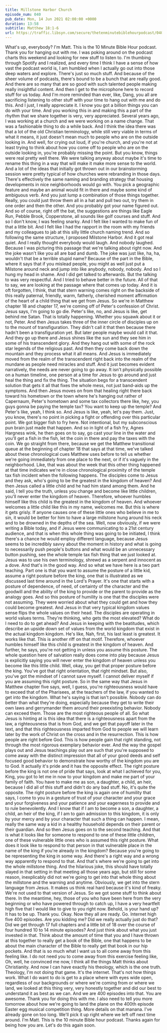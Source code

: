```yaml
---
title: Millstone Harbor Church
episode_num: 040
pub_date: Mon, 14 Jun 2021 02:00:00 +0000
duration: 13:58
subtitle: Matthew 18:1-6
url: https://traffic.libsyn.com/secure/thetenminutebiblehourpodcast/0401_-_Millstone_Harbor_Church.mp3
---
```


 What's up, everybody? I'm Matt. This is the 10 Minute Bible Hour podcast. Thank you for hanging out with me. I was poking around on the podcast charts this weekend and looking for new stuff to listen to. I'm thumbing through Spotify and I realized, and every time I think I have a sense of how vast the podcast world is, I am humbled when I actually go out into those deep waters and explore. There's just so much stuff. And because of the sheer volume of podcasts, there's bound to be a bunch that are really good. And there are so many that are so good with such talented people making really insightful content. And then I get to the microphone here to record stuff for us today. And I'm more reminded than ever, like, Dang, you all are sacrificing listening to other stuff with your time to hang out with me and do this. And I just, I really appreciate it. I know you got a billion things you can do with your time. And you working this in and making this a part of the rhythm that we share together is very, very appreciated. Several years ago, I was working at a church and we were working on a name change. That was a fashionable thing to do a while back. And I think the idea there was that a lot of the old Christian terminology, while still very viable in terms of what it means, it just doesn't mean much to people who are on the outside looking in. And well, for crying out loud, if you're church, and you're not at least trying to think about how you come off to people who are on the outside looking in, you're probably missing the point. But you know, things were real pretty well there. We were talking anyway about maybe it's time to rename this thing in a way that will make it make more sense to the world. And a lot of the ideas that initially got thrown out in our brainstorming session were pretty typical of how churches were rebranding in those days. There's effectively the same naming and branding strategy that housing developments in nice neighborhoods would go with. You pick a geographic feature and maybe an animal would fit in there and maybe some kind of ambiguous verb. And you just lump a combination of those things together. Really, you could just throw them all in a hat and pull two out, try them in one order and then the other. And you probably got your name figured out. And so of course, right off the bat, the suggestions are things like Eagle Run, Pebble Brook, Copperstone, all sounds like golf courses and stuff. And so I don't know, I was feeling snarky. And I felt like I wanted to make fun of that a little bit. And I felt like I had the rapport in the room with my friends and my colleagues to jab at this silly little church naming trend. And so following the same structure, I proposed Milstone Harbor. And it got real quiet. And I really thought everybody would laugh. And nobody laughed. Because I was picturing this passage that we're talking about right now. And the joke wasn't like you all are bad and dumb. The joke was just like, ha, ha, wouldn't that be a terrible stupid name? Because of the part in the Bible, where it says that if you mislead people, you might as well just put a Milstone around neck and jump into like anybody, nobody, nobody. And so I hung my head in shame. And I did get talked to afterwards. But the talking to was very respectful. And I tried to behave better in the future. All of that to say, we are looking at the passage where that comes up today. And it is oft forgotten, I think, that that stern warning comes right on the backside of this really paternal, friendly, warm, fatherly, cherished moment affirmation of the heart of a child thing that we get from Jesus. So we're in Matthew chapter 18 and chapter 17, we're coming off of Peter's confession of Christ. Jesus says, I'm going to go die. Peter's like, no, and Jesus is like, get behind me Satan. That is totally happening. Whether you squawk about it or not, Peter. And then Jesus takes three of the inner circle of disciples up on to the mount of transfiguration. They didn't call it that then because there hadn't been a transfiguration yet. But later people maybe would call it that. And they go up there and Jesus shines like the sun and they see him in some of his transcendent glory. And they hang out with some of the rock star legends of the religious past. And then they come back down the mountain and they process what it all means. And Jesus is immediately moved from the realm of the transcendent right back into the realm of the mundane as people need miracles and stuff. And it just becomes evident narratively, the needs are never going to go away. It isn't physically possible on a human timeline, one person at a time for Jesus to go around and just heal the thing and fix the thing. The situation begs for a transcendent solution that gets it all that fixes the whole mess, not just band-aids up the symptoms. And then Jesus moves on from that healing right there back toward his hometown or the town where he's hanging out rather of Capernaum, Peter's hometown and some tax collectors there like, hey, you guys gonna be paying the temple tax? You want to keep up the temple? And Peter's like, yeah, I think so. And Jesus is like, yeah, let's pay them. Just, you know, there's no point in picking a fight or offending over this particular point. We got bigger fish to fry here. Not intentional, but my subconscious pun brain just made that happen. And so in light of a fish fry, Agnes Hargness wink, he then goes on to say, go cast your line in the water and you'll get a fish in the fish, let the coin in there and pay the taxes with the coin. We go straight from there, because we get the Matthew transitional queue at the beginning of chapter 18 that says at that time, we've talked about these chronological cues Matthew uses before to tell us whether we're going immediately from one place to the next, or if it's vaguely in the neighborhood. Like, that was about the week that this other thing happened at that time indicates we're in close chronological proximity of the temple tax fish incident when the following happens. The disciples come to Jesus and they ask, who's going to be the greatest in the kingdom of heaven? And then Jesus called a little child and he had him stand among them. And he said, I tell you the truth, unless you change and become like little children, you'll never enter the kingdom of heaven. Therefore, whoever humbles himself like this child is the greatest in the kingdom of heaven. And whoever welcomes a little child like this in my name, welcomes me. But this is where it gets grisly. If anyone causes one of these little ones who believe in me to sin, it would be better for him to have a large millstone hung around his neck and to be drowned in the depths of the sea. Well, now obviously, if we were writing a Bible today, and if Jesus were communicating to a 21st century audience, and that is when this whole thing was going to be initiated, I think there's a chance he would employ different language, because Jesus seems to be incredibly savvy about the moment in history and what is going to necessarily push people's buttons and what would be an unnecessary button pushing, see the whole temple tax fish thing that we just looked at. Jesus was to use his own terminology, shrewd as a serpent and innocent as a dove. And that's in the good way. And so what we have here is a two part teaching. Part one is that you want to assume the posture of a little kid, assume a right posture before the king, one that is illustrated as we discussed last time around in the Lord's Prayer. It's one that starts with a posture of dependence, of need, of certainty of the character and the goodwill and the ability of the king to provide or the parent to provide as the analogy goes. And so this posture of humility is one that the disciples were not assuming. They were worried about what they could get and how they could become greatest. And Jesus in that very typical kingdom values sense flips the whole values on their head. The disciples are operating in world values terms. They're thinking, who gets the most elevated? What do I need to do to get ahead? And Jesus in keeping with the beatitudes, which describe an upside down set of values from the world kingdom that exist in the actual kingdom kingdom. He's like, Nah, first, his last least is greatest. It works like that. This is another riff on that motif. Therefore, whoever humbles himself like this child is greatest in the kingdom of heaven. And further, he says, you're not getting in unless you assume this posture. The whole question here of salvation really does come into play because Jesus is explicitly saying you will never enter the kingdom of heaven unless you become like this little child. Well, okay, you get that proper posture before the king. You've got that right orientation, that right mindset. But also, you've got the mindset of I cannot save myself. I cannot deliver myself if you are assuming this right posture. So in the same way that Jesus in Matthew chapter five says, well, I guess, you're righteousness would have to exceed that of the Pharisees, at the teachers of the law, if you wanted to get into the kingdom. What he's saying is that isn't possible. Nobody can do better than what they're doing, especially because they get to write their own laws and gerrymander them around their preexisting behavior. Nobody can exceed them. Those are the most righteous people of all. So what Jesus is hinting at is this idea that there is a righteousness apart from the law, a righteousness that is from God, and we get that payoff later in the text, and that this righteousness imparted from God to people we will learn later by the work of Christ on the cross and in the resurrection. This is how people are right before God. This is how people gain that right standing, not through the most rigorous exemplary behavior ever. And the way the gospel plays out and Jesus teachings play out are such that you're supposed to come away with the distinct impression that all of your good deeds and self focused good behavior to demonstrate how worthy of the kingdom you are to God. It actually it's pride and it has the opposite effect. The right posture before the king is not one of pride that says, look at what I achieved for you, King, you got to let me in now to your kingdom and make me part of your family of faith. You have to make me as son, a daughter, a child, an heir, because I did all of this stuff and didn't do any bad stuff. No, it's quite the opposite. The right posture before the king is again one of humility that says, I come to you in a gesture of trust of your character and your grace and your forgiveness and your patience and your eagerness to provide and to rule benevolently. And I know that if I am to become a son, a daughter, a child, an heir of the king, if I am to gain admission to this kingdom, it is only by your mercy and by your character that such a thing can happen. I mean, really the same way a kid in a healthy household depends on their parent or their guardian. And so then Jesus goes on to the second teaching. And that is what it looks like for someone to respond to one of these little children, one of these vulnerable little ones who is assumed this right posture. What does it look like to respond to that person in that vulnerable place in the name of the king if you're already in the kingdom? Because you're going to be representing the king in some way. And there's a right way and a wrong way apparently to respond to that. And that's where we're going to get into the whole millstone thing. And the hilarious joke, this should have totally slayed in that setting in that meeting all those years ago, but still for some reason, inexplicably did not we're going to get into that whole thing about the millstone and the warning and anytime. Obviously, we get into the stern language from Jesus. It makes us think real hard because it's kind of freaky. We're not used to that version of Jesus. So we got some stuff to think about there. In the meantime, hey, those of you who have been here from the very beginning or who have powered through to catch up, I have a very heartfelt high five that I would like to give to you right now. Behold, is your hand up? It has to be up. Thank you. Okay. Now they all are ready. Go. Internet high five 400 episodes. Are you kidding me? Did we really actually just do that? Did we get through 17 full chapters and a little bit of 18 over the course of four hundred 10 to 14 minute episodes? And just think about what you just invested in that. Think about the amount of time that you and I have thrown at this together to really get a book of the Bible, one that happens to be about the main character of the Bible to really get that book in our hip pockets. And that is so much what I want us to all come away from this feeling like. I do not need you to come away from this exercise feeling like, Oh, well, he convinced me now, I think all the things Matt thinks about Christianity. And now I can have exactly his theology, which is the one truth. Theology, I'm not doing that game. It's the internet. That's not how things work. What I do want to do is get to a place where with eyes wide open, regardless of our backgrounds or where we're coming from or where we land, we looked at this thing very, very honestly together and did our best to understand it as best as we can. And we are 400 episodes into that. You are awesome. Thank you for doing this with me. I also need to tell you more tomorrow about how we're going to land the plane on the 400th episode Easter egg musical competition thing. More details on that manana. I've already gone on too long. We'll pick it up right where we left off next time around. I'm Matt. This is the 10 minute Bible hour podcast. Thanks again for being how you are. Let's do this again soon.
